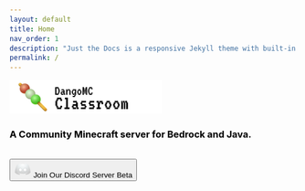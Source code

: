 ```yaml
---
layout: default
title: Home
nav_order: 1
description: "Just the Docs is a responsive Jekyll theme with built-in search that is easily customizable and hosted on GitHub Pages."
permalink: /
---
```



<html lang="en">

<head>
  <link href="https://dangomc.ga/assets/css/material-kit.css?v=2.0.7" rel="stylesheet" />
  <!-- CSS Just for demo purpose, don't include it in your project -->
  <link href="https://dangomc.ga/assets/demo/demo.css" rel="stylesheet" />
</head>

<body>
    <div class="page-header header-filter clear-filter" data-parallax="true" style="background-image: url('https://www.teahub.io/photos/full/116-1162250_allpaper-minecraft-data-src-best-minecraft-wallpaper-minecraft.jpg');" style="height:100%;width:100%;background-size:cover">
        <div class="container">
            <div class="row">
                <div class="col-md-8 ml-auto mr-auto">
                    <div class="brand">
                        <img src="title.png" /><br />
                        <!--<h1 style="color:black">DangoMC Classroom</h1>-->
                        <h3 style="color:black">A Community Minecraft server for Bedrock and Java.</h3><br />
                        <a href="https://discord.gg/hNRJsPebza">
                            <button class="btn btn-primary btn-round">
                                <i class="material-icons">
                                    <svg xmlns="http://www.w3.org/2000/svg" x="0px" y="0px" width="30" height="30" viewBox="0 0 172 172" style=" fill:#000000;">
                                        <defs><radialGradient cx="86" cy="35.86558" r="115.56967" gradientUnits="userSpaceOnUse" id="color-1_2mIgusGquJFz_gr1"><stop offset="0" stop-color="#ffffff"></stop><stop offset="0.368" stop-color="#ecf0f1"></stop><stop offset="0.889" stop-color="#cccccc"></stop><stop offset="1" stop-color="#cccccc"></stop></radialGradient></defs>
                                        <g fill="none" fill-rule="nonzero" stroke="none" stroke-width="1" stroke-linecap="butt" stroke-linejoin="miter" stroke-miterlimit="10" stroke-dasharray="" stroke-dashoffset="0" font-family="none" font-weight="none" font-size="none" text-anchor="none" style="mix-blend-mode: normal"><path d="M0,172v-172h172v172z" fill="none"></path><g><path d="M143.71675,43.5375c-0.23292,-0.3655 -0.49808,-0.65217 -0.84567,-0.91375c-2.75558,-2.07117 -16.73775,-11.96475 -34.63292,-13.88542c-0.03583,-0.00358 -0.172,-0.01075 -0.20425,-0.01075c-0.35117,0 -0.65575,0.20425 -0.80267,0.50167l-0.96392,1.92783h-0.00358c-0.06092,0.11825 -0.09317,0.25442 -0.09317,0.39775c0,0.39058 0.25083,0.72383 0.602,0.84567c0.0215,0.00717 0.172,0.03942 0.22575,0.05017c15.29008,3.68367 24.59242,10.35583 32.78392,17.71958c-14.50175,-7.40317 -28.82433,-14.33692 -53.78225,-14.33692c-24.95792,0 -39.27692,6.93733 -53.78225,14.33692c8.1915,-7.36375 17.49383,-14.03592 32.78392,-17.71958c0.05375,-0.01433 0.20425,-0.043 0.22575,-0.05017c0.35117,-0.12183 0.602,-0.45508 0.602,-0.84567c0,-0.14333 -0.03225,-0.2795 -0.09317,-0.39775h-0.00358l-0.96392,-1.92783c-0.14692,-0.29742 -0.44792,-0.50167 -0.80267,-0.50167c-0.03225,0 -0.172,0.00717 -0.20425,0.01075c-17.89517,1.92067 -31.87733,11.81425 -34.63292,13.88542c-0.34758,0.26158 -0.60917,0.54825 -0.84567,0.91375c-2.537,3.96675 -18.09225,30.057 -21.113,77.51467c-0.03225,0.50883 0.14333,1.03558 0.48375,1.41542c16.45467,18.43267 40.06883,20.61133 45.107,20.86575c0.59842,0.02867 1.17175,-0.23292 1.53008,-0.71308l4.59383,-6.12392c0.35833,-0.48017 0.16483,-1.15383 -0.39775,-1.35808c-9.69292,-3.53317 -20.48592,-9.675 -29.85633,-20.4465c11.61358,8.77917 29.1325,17.89158 57.36917,17.89158c28.23667,0 45.75558,-9.11242 57.36558,-17.89158c-9.374,10.7715 -20.16342,16.90975 -29.85633,20.4465c-0.56258,0.20425 -0.75608,0.87792 -0.39775,1.35808l4.59383,6.12392c0.36192,0.48017 0.93167,0.74533 1.53008,0.71308c5.04175,-0.258 28.65233,-2.43308 45.107,-20.86575c0.34042,-0.37983 0.516,-0.90658 0.48375,-1.41542c-3.01717,-47.45767 -18.57242,-73.54792 -21.10942,-77.51467z" fill="url(#color-1_2mIgusGquJFz_gr1)"></path><ellipse cx="30.5" cy="26" transform="scale(3.58333,3.58333)" rx="4.5" ry="5" fill="#666666" opacity="0.05"></ellipse><ellipse cx="30.5" cy="26" transform="scale(3.58333,3.58333)" rx="4" ry="4.5" fill="#666666" opacity="0.05"></ellipse><ellipse cx="30.5" cy="26" transform="scale(3.58333,3.58333)" rx="3.5" ry="4" fill="#ffffff"></ellipse><ellipse cx="17.5" cy="26" transform="scale(3.58333,3.58333)" rx="4.5" ry="5" fill="#666666" opacity="0.05"></ellipse><ellipse cx="17.5" cy="26" transform="scale(3.58333,3.58333)" rx="4" ry="4.5" fill="#666666" opacity="0.05"></ellipse><ellipse cx="17.5" cy="26" transform="scale(3.58333,3.58333)" rx="3.5" ry="4" fill="#ffffff"></ellipse></g></g>
                                    </svg>
                                </i> Join Our Discord Server <span class="badge badge-pill badge-danger">Beta</span>
                            </button>
                        </a>
                    </div>
                </div>
            </div>
        </div>
    </div>
    <!--   Core JS Files   -->
    <script src="https://dangomc.ga/assets/js/core/jquery.min.js" type="text/javascript"></script>
    <script src="https://dangomc.ga/assets/js/core/popper.min.js" type="text/javascript"></script>
    <script src="https://dangomc.ga/assets/js/core/bootstrap-material-design.min.js" type="text/javascript"></script>
    <script src="https://dangomc.ga/assets/js/plugins/moment.min.js"></script>
    <!--	Plugin for the Datepicker, full documentation here: https://github.com/Eonasdan/bootstrap-datetimepicker -->
    <script src="https://dangomc.ga/assets/js/plugins/bootstrap-datetimepicker.js" type="text/javascript"></script>
    <!--  Plugin for the Sliders, full documentation here: http://refreshless.com/nouislider/ -->
    <script src="https://dangomc.ga/assets/js/plugins/nouislider.min.js" type="text/javascript"></script>
    <!--  Google Maps Plugin    -->
    <!-- Control Center for DangoMC: parallax effects, scripts for the example pages etc -->
    <script src="https://dangomc.ga/assets/js/material-kit.js?v=2.0.7" type="text/javascript"></script>
    <script>
        $(document).ready(function () {
            //init DateTimePickers
            materialKit.initFormExtendedDatetimepickers();

            // Sliders Init
            materialKit.initSliders();
        });


        function scrollToDownload() {
            if ($('.section-download').length != 0) {
                $("html, body").animate({
                    scrollTop: $('.section-download').offset().top
                }, 1000);
            }
        }
    </script>
    <script>
        var text = ["Survival", "Survival", "Survival", "Survival", "Survival", "Survival", "Survival", "Survival", "Survival", "Survival", "Surviva", "Surviv", "Survi", "Surv", "Sur", "Su", "S", " ", "P", "Po", "Poc", "Pock", "Pocke", "Pocket ", "Pocket E", "Pocket Ed", "Pocket Edi", "Pocket Edit", "Pocket Editi", "Pocket Editio", "Pocket Edition", "Pocket Edition", "Pocket Edition", "Pocket Edition", "Pocket Edition", "Pocket Edition", "Pocket Edition", "Pocket Edition", "Pocket Edition", "Pocket Edition", "Pocket Editio", "Pocket Editi", "Pocket Edit", "Pocket Edi", "Pocket Ed", "Pocket E", "Pocket ", "Pocket", "Pocke", "Pock", "Poc", "Po", "P", " ", "P", "PV", "PVP", "PVP", "PVP", "PVP", "PVP", "PVP", "PVP", "PVP", "PVP", "PVP", "PV", "P", " ", "R", "Ra", "Rai", "Raid", "Raidi", "Raidin", "Raiding", "Raiding", "Raiding", "Raiding", "Raiding", "Raiding", "Raiding", "Raiding", "Raiding", "Raiding", "Raidin", "Raidi", "Raid", "Rai", "Ra", "R", " ", "P", "PV", "PVE", "PVE", "PVE", "PVE", "PVE", "PVE", "PVE", "PVE", "PVE", "PVE", "PV", "P", " ", "J", "Ja", "Jav", "Java", "Java", "Java", "Java", "Java", "Java", "Java", "Java", "Java", "Java", "Jav", "Ja", "J", " ", "B", "Be", "Bed", "Bedr", "Bedro", "Bedroc", "Bedrock", "Bedrock", "Bedrock", "Bedrock", "Bedrock", "Bedrock", "Bedrock", "Bedrock", "Bedrock", "Bedrock", "Bedroc", "Bedro", "Bedr", "Bed", "Be", "B"];
        var counter = 0;
        var elem = document.getElementById("changeText");
        setInterval(change, 100);
        function change() {
            elem.innerHTML = text[counter];
            counter++;
            if (counter >= text.length) { counter = 0; }
        }
    </script>
</body>

</html>
